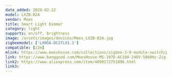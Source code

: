 ```yaml
---
date_added: 2020-02-22
model: LXZB-02A
vendor: Moes
title: Smart Light Dimmer
category: light
supports: on/off, brightness
image: /assets/images/devices/Moes_LXZB-02A.jpg
zigbeemodel: ['LXN56-DC27LX1.1']
compatible: [z2m]
mlink: https://www.moeshouse.com/collections/zigbee-3-0-module-switch/products/zigbee-3-0-diy-smart-home-automation-dimmer-switch-remote-control-work-with-echo-plus-alexa-smartthings-fit-for-most-zigbee-hub
link: https://www.banggood.com/MoesHouse-MS-107D-AC100-240V-5060Hz-Zig-bee-DIY-Smart-Home-Automation-Dimmer-Switch-Remote-Control-Work-with-Echo-Plus-Alexa-SmartThings-Fit-for-Most-Zig-bee-3_0-Hub-p-1597461.html
link2: https://www.aliexpress.com/item/4000172751896.html
link3: 
---
```

